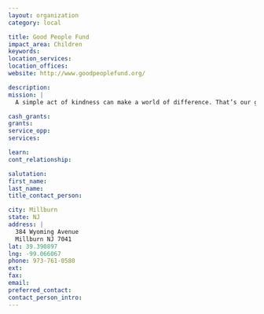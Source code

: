 ```yaml
---
layout: organization
category: local

title: Good People Fund
impact_area: Children
keywords: 
location_services: 
location_offices: 
website: http://www.goodpeoplefund.org/

description: 
mission: |
  A simple act of kindness can make a world of difference. That’s our guiding philosophy at the Good People Fund (GPF). We identify good people doing great work-on a personal scale-and connect them with donors seeking creative ways to help those in need.

cash_grants: 
grants: 
service_opp: 
services: 

learn: 
cont_relationship: 

salutation: 
first_name: 
last_name: 
title_contact_person: 

city: Millburn
state: NJ
address: |
  384 Wyoming Avenue  
  Millburn NJ 7041
lat: 39.390897
lng: -99.066067
phone: 973-761-0580
ext: 
fax: 
email: 
preferred_contact: 
contact_person_intro: 
---
```

